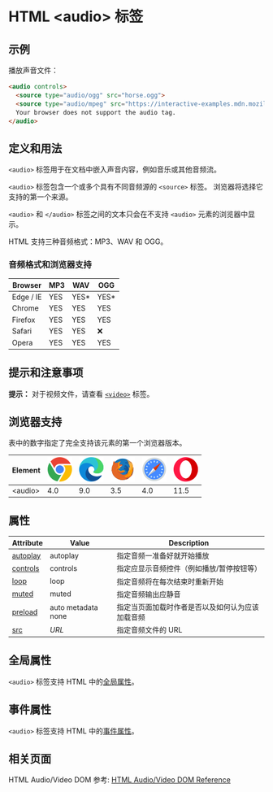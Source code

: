 HTML \<audio> 标签
===

## 示例

播放声音文件：

```html idoc:preview
<audio controls>
  <source type="audio/ogg" src="horse.ogg">
  <source type="audio/mpeg" src="https://interactive-examples.mdn.mozilla.net/media/cc0-audio/t-rex-roar.mp3">
  Your browser does not support the audio tag.
</audio>
```

## 定义和用法

`<audio>` 标签用于在文档中嵌入声音内容，例如音乐或其他音频流。

`<audio>` 标签包含一个或多个具有不同音频源的 `<source>` 标签。 浏览器将选择它支持的第一个来源。

`<audio>` 和 `</audio>` 标签之间的文本只会在不支持 `<audio>` 元素的浏览器中显示。

HTML 支持三种音频格式：MP3、WAV 和 OGG。

### 音频格式和浏览器支持

| Browser   | MP3 | WAV   | OGG   |
| --------- | --- | ----- | ----- |
| Edge / IE | YES | YES\* | YES\* |
| Chrome    | YES | YES   | YES   |
| Firefox   | YES | YES   | YES   |
| Safari    | YES | YES   | ❌    |
| Opera     | YES | YES   | YES   |

## 提示和注意事项

**提示：** 对于视频文件，请查看 [`<video>`](./video.md) 标签。

## 浏览器支持

表中的数字指定了完全支持该元素的第一个浏览器版本。

| Element  | ![chrome][1] | ![edge][2] | ![firefox][3] | ![safari][4] | ![opera][5] |
| -------- | --- | --- | --- | --- | ---- |
| \<audio> | 4.0 | 9.0 | 3.5 | 4.0 | 11.5 |

## 属性

| Attribute | Value | Description |
| ------- | ------- | ------- |
| [autoplay](./audio_autoplay.md) | autoplay           | 指定音频一准备好就开始播放 |
| [controls](./audio_controls.md) | controls           | 指定应显示音频控件（例如播放/暂停按钮等） |
| [loop](./audio_loop.md)         | loop               | 指定音频将在每次结束时重新开始 |
| [muted](./audio_muted.md)       | muted              | 指定音频输出应静音 |
| [preload](./audio_preload.md)   | auto metadata none | 指定当页面加载时作者是否以及如何认为应该加载音频 |
| [src](./audio_src.md)           | *URL*              | 指定音频文件的 URL |


## 全局属性

`<audio>` 标签支持 HTML 中的[全局属性](../reference/standardattributes.md)。

## 事件属性

`<audio>` 标签支持 HTML 中的[事件属性](../reference/eventattributes.md)。

## 相关页面

HTML Audio/Video DOM 参考: [HTML Audio/Video DOM Reference](../reference/av_dom.md)

[1]: ../assets/chrome.svg
[2]: ../assets/edge.svg
[3]: ../assets/firefox.svg
[4]: ../assets/safari.svg
[5]: ../assets/opera.svg
